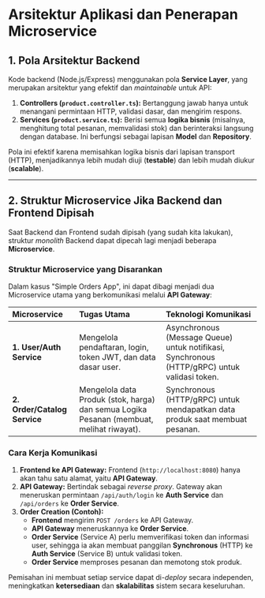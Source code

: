 # Arsitektur Aplikasi dan Penerapan Microservice

## 1. Pola Arsitektur Backend

Kode backend (Node.js/Express) menggunakan pola **Service Layer**, yang merupakan arsitektur yang efektif dan *maintainable* untuk API:

1.  **Controllers (`product.controller.ts`):** Bertanggung jawab hanya untuk menangani permintaan HTTP, validasi dasar, dan mengirim respons.
2.  **Services (`product.service.ts`):** Berisi semua **logika bisnis** (misalnya, menghitung total pesanan, memvalidasi stok) dan berinteraksi langsung dengan database. Ini berfungsi sebagai lapisan **Model** dan **Repository**.

Pola ini efektif karena memisahkan logika bisnis dari lapisan transport (HTTP), menjadikannya lebih mudah diuji (**testable**) dan lebih mudah diukur (**scalable**).

---

## 2. Struktur Microservice Jika Backend dan Frontend Dipisah

Saat Backend dan Frontend sudah dipisah (yang sudah kita lakukan), struktur *monolith* Backend dapat dipecah lagi menjadi beberapa **Microservice**.

### Struktur Microservice yang Disarankan

Dalam kasus "Simple Orders App", ini dapat dibagi menjadi dua Microservice utama yang berkomunikasi melalui **API Gateway**:

| Microservice | Tugas Utama | Teknologi Komunikasi |
| :--- | :--- | :--- |
| **1. User/Auth Service** | Mengelola pendaftaran, login, token JWT, dan data dasar user. | Asynchronous (Message Queue) untuk notifikasi, Synchronous (HTTP/gRPC) untuk validasi token. |
| **2. Order/Catalog Service** | Mengelola data Produk (stok, harga) dan semua Logika Pesanan (membuat, melihat riwayat). | Synchronous (HTTP/gRPC) untuk mendapatkan data produk saat membuat pesanan. |



### Cara Kerja Komunikasi

1.  **Frontend ke API Gateway:** Frontend (`http://localhost:8080`) hanya akan tahu satu alamat, yaitu **API Gateway**.
2.  **API Gateway:** Bertindak sebagai *reverse proxy*. Gateway akan meneruskan permintaan `/api/auth/login` ke **Auth Service** dan `/api/orders` ke **Order Service**.
3.  **Order Creation (Contoh):**
    * **Frontend** mengirim `POST /orders` ke API Gateway.
    * **API Gateway** meneruskannya ke **Order Service**.
    * **Order Service** (Service A) perlu memverifikasi token dan informasi user, sehingga ia akan membuat panggilan **Synchronous** (HTTP) ke **Auth Service** (Service B) untuk validasi token.
    * **Order Service** memproses pesanan dan memotong stok produk.

Pemisahan ini membuat setiap service dapat di-*deploy* secara independen, meningkatkan **ketersediaan** dan **skalabilitas** sistem secara keseluruhan.